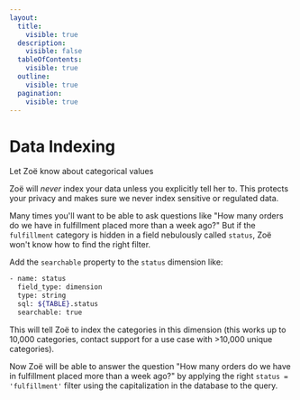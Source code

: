 ```yaml
---
layout:
  title:
    visible: true
  description:
    visible: false
  tableOfContents:
    visible: true
  outline:
    visible: true
  pagination:
    visible: true
---
```


# Data Indexing

Let Zoë know about categorical values

Zoë will _never_ index your data unless you explicitly tell her to. This protects your privacy and makes sure we never index sensitive or regulated data.

Many times you'll want to be able to ask questions like "How many orders do we have in fulfillment placed more than a week ago?" But if the `fulfillment` category is hidden in a field nebulously called `status`, Zoë won't know how to find the right filter.

Add the `searchable` property to the `status` dimension like:

```bash
- name: status
  field_type: dimension
  type: string
  sql: ${TABLE}.status
  searchable: true
```

This will tell Zoë to index the categories in this dimension (this works up to 10,000 categories, contact support for a use case with >10,000 unique categories).

Now Zoë will be able to answer the question "How many orders do we have in fulfillment placed more than a week ago?" by applying the right `status = 'fulfillment'` filter using the capitalization in the database to the query.
